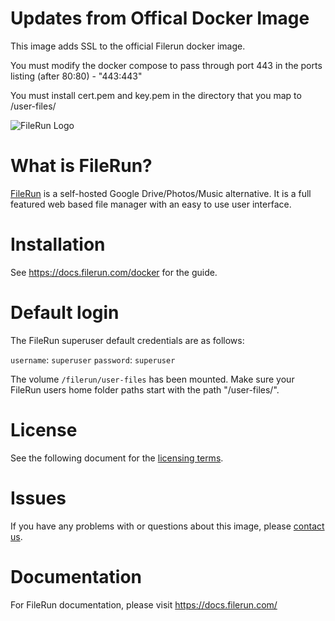 Updates from Offical Docker Image
==================

This image adds SSL to the official Filerun docker image. 

You must modify the docker compose to pass through port 443 in the  ports listing (after 80:80)
      - "443:443"

You must install cert.pem and key.pem in the directory that you map to /user-files/

![FileRun Logo](https://filerun.com/images/long-logo.png)

What is FileRun?
==================

[FileRun](https://filerun.com) is a self-hosted Google Drive/Photos/Music alternative. It is a full featured web based file manager with an easy to use user interface.

Installation
==================
See https://docs.filerun.com/docker for the guide.

Default login
==================

The FileRun superuser default credentials are as follows:

``username``: ``superuser``
``password``: ``superuser``

The volume ``/filerun/user-files`` has been mounted. Make sure your FileRun users home folder paths start with the path "/user-files/".

License
==================
See the following document for the [licensing terms](https://goo.gl/wk2FSs).

Issues
==================
If you have any problems with or questions about this image, please [contact us](https://filerun.com/contact).

Documentation
==================
For FileRun documentation, please visit https://docs.filerun.com/
